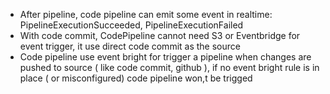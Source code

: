 - After pipeline, code pipeline can emit some event in realtime: PipelineExecutionSucceeded, PipelineExecutionFailed
- With code commit, CodePipeline cannot need S3 or Eventbridge for event trigger, it use direct code commit as the source
- Code pipeline use event bright for trigger a pipeline when changes are pushed to source ( like code commit, github ), if no event bright rule is in place ( or misconfigured) code pipeline won,t be trigged

